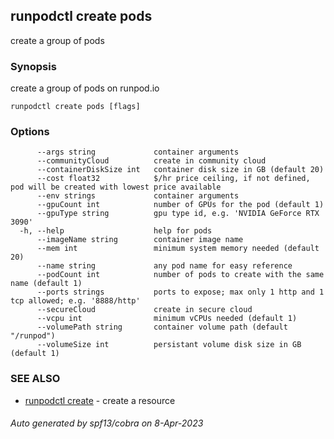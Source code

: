 ## runpodctl create pods

create a group of pods

### Synopsis

create a group of pods on runpod.io

```
runpodctl create pods [flags]
```

### Options

```
      --args string             container arguments
      --communityCloud          create in community cloud
      --containerDiskSize int   container disk size in GB (default 20)
      --cost float32            $/hr price ceiling, if not defined, pod will be created with lowest price available
      --env strings             container arguments
      --gpuCount int            number of GPUs for the pod (default 1)
      --gpuType string          gpu type id, e.g. 'NVIDIA GeForce RTX 3090'
  -h, --help                    help for pods
      --imageName string        container image name
      --mem int                 minimum system memory needed (default 20)
      --name string             any pod name for easy reference
      --podCount int            number of pods to create with the same name (default 1)
      --ports strings           ports to expose; max only 1 http and 1 tcp allowed; e.g. '8888/http'
      --secureCloud             create in secure cloud
      --vcpu int                minimum vCPUs needed (default 1)
      --volumePath string       container volume path (default "/runpod")
      --volumeSize int          persistant volume disk size in GB (default 1)
```

### SEE ALSO

* [runpodctl create](runpodctl_create.md)	 - create a resource

###### Auto generated by spf13/cobra on 8-Apr-2023
